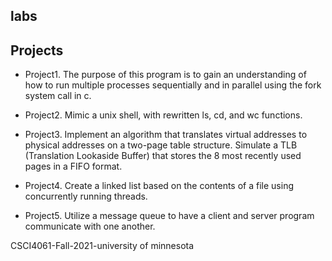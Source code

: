 
## labs
## Projects

- Project1. The purpose of this program is to gain an understanding of how to run multiple processes sequentially and in parallel using the fork system call in c. 

- Project2. Mimic a unix shell, with rewritten ls, cd, and wc functions.

- Project3. Implement an algorithm that translates virtual addresses to physical addresses on a two-page table structure. Simulate a TLB (Translation Lookaside Buffer) that stores the 8 most recently used pages in a FIFO format.


- Project4. Create a linked list based on the contents of a file using concurrently running threads. 

- Project5. Utilize a message queue to have a client and server program communicate with one another. 

CSCI4061-Fall-2021-university of minnesota 



